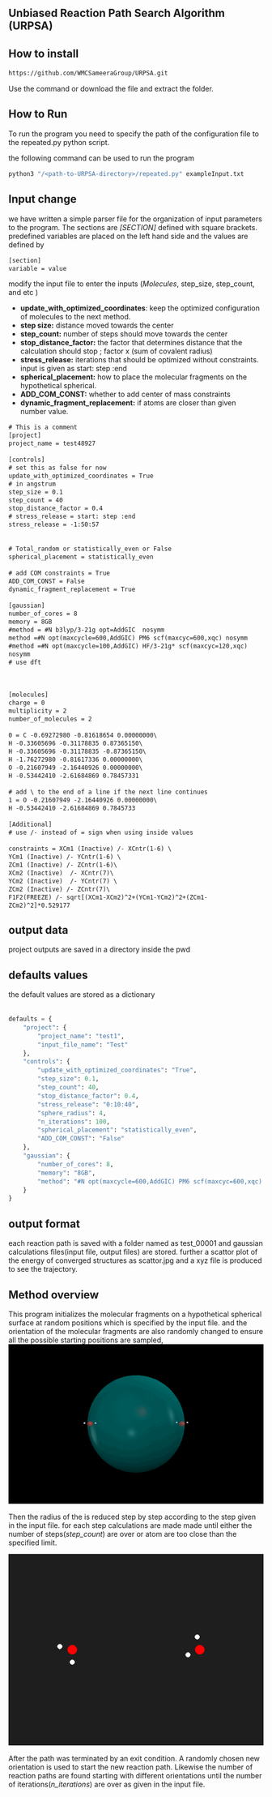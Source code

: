 ## Unbiased Reaction Path Search Algorithm (URPSA)
## How to install 

```bash 
https://github.com/WMCSameeraGroup/URPSA.git
```
Use the command or download the file and extract the folder.

## How to Run 
To run the program you need to specify the path of the configuration file to the repeated.py python script.

the following command can be used to run the program
```bash
python3 "/<path-to-URPSA-directory>/repeated.py" exampleInput.txt
```

## Input change
we have written a simple parser file for the organization of input parameters to the program.
The sections are *[SECTION]* defined with square brackets. 
predefined variables are placed on the left hand side and the values are defined by  

```buildoutcfg
[section]
variable = value
```
modify the input file to enter the inputs (*Molecules*, step_size, step_count, and etc )

- **update_with_optimized_coordinates**: keep the optimized configuration of molecules to the next method.
- **step size:** distance moved towards the center 
- **step_count:** number of steps should move towards the center
- **stop_distance_factor:** the factor that determines distance that the calculation should stop ; factor x (sum of covalent radius)
- **stress_release:** iterations that should be optimized without constraints. input is given as  start: step :end
- **spherical_placement:** how to place the molecular fragments on the hypothetical spherical.
- **ADD_COM_CONST:** whether to add center of mass constraints
- **dynamic_fragment_replacement:** if atoms are closer than given number value.


```buildoutcfg
# This is a comment
[project]
project_name = test48927

[controls]
# set this as false for now
update_with_optimized_coordinates = True
# in angstrum 
step_size = 0.1
step_count = 40
stop_distance_factor = 0.4
# stress_release = start: step :end 
stress_release = -1:50:57


# Total_random or statistically_even or False
spherical_placement = statistically_even

# add COM constraints = True
ADD_COM_CONST = False
dynamic_fragment_replacement = True

[gaussian]
number_of_cores = 8
memory = 8GB
#method = #N b3lyp/3-21g opt=AddGIC  nosymm
method =#N opt(maxcycle=600,AddGIC) PM6 scf(maxcyc=600,xqc) nosymm
#method =#N opt(maxcycle=100,AddGIC) HF/3-21g* scf(maxcyc=120,xqc) nosymm
# use dft



[molecules]
charge = 0
multiplicity = 2
number_of_molecules = 2

0 = C -0.69272980 -0.81618654 0.00000000\
H -0.33605696 -0.31178835 0.87365150\
H -0.33605696 -0.31178835 -0.87365150\
H -1.76272980 -0.81617336 0.00000000\
O -0.21607949 -2.16440926 0.00000000\
H -0.53442410 -2.61684869 0.78457331

# add \ to the end of a line if the next line continues
1 = O -0.21607949 -2.16440926 0.00000000\
H -0.53442410 -2.61684869 0.7845733

[Additional]
# use /- instead of = sign when using inside values

constraints = XCm1 (Inactive) /- XCntr(1-6) \
YCm1 (Inactive) /- YCntr(1-6) \
ZCm1 (Inactive) /- ZCntr(1-6)\
XCm2 (Inactive)  /- XCntr(7)\
YCm2 (Inactive)  /- YCntr(7) \
ZCm2 (Inactive) /- ZCntr(7)\
F1F2(FREEZE) /- sqrt[(XCm1-XCm2)^2+(YCm1-YCm2)^2+(ZCm1-ZCm2)^2]*0.529177

```


## output data
project outputs are saved in a directory inside the pwd

## defaults values 
the default values are stored as a dictionary 

```python

defaults = {
    "project": {
        "project_name": "test1",
        "input_file_name": "Test"
    },
    "controls": {
        "update_with_optimized_coordinates": "True",
        "step_size": 0.1,
        "step_count": 40,
        "stop_distance_factor": 0.4,
        "stress_release": "0:10:40",
        "sphere_radius": 4,
        "n_iterations": 100,
        "spherical_placement": "statistically_even",
        "ADD_COM_CONST": "False"
    },
    "gaussian": {
        "number_of_cores": 8,
        "memory": "8GB",
        "method": "#N opt(maxcycle=600,AddGIC) PM6 scf(maxcyc=600,xqc) nosymm"
    }
}

```

## output format 


each reaction path is saved with a folder named as test_00001 and gaussian calculations files(input file, output files) are stored. 
further a scattor plot of the energy of converged structures as scattor.jpg and a xyz file is produced to see the trajectory. 


## Method overview

This program initializes the molecular fragments on a hypothetical spherical surface at random positions which is specified by the input file.
and the orientation of the molecular fragments are also randomly changed to ensure all the possible starting positions are sampled,
![Feature Demo1](doc/assets/eq1.gif)

Then the radius of the is reduced step by step according to the step given in the input file. for each step calculations are made made until either the number of steps(*step_count*) are over or atom are too close than the specified limit.


![Feature Demo2](doc/assets/eq2.gif)

After the path was terminated by an exit condition. A randomly chosen new orientation is used to start the new reaction path. 
Likewise the number of reaction paths are found starting with different orientations until the number of iterations(*n_iterations*) are over as given in the input file.  


